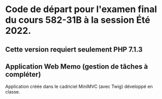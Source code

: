 # Code de départ pour l'examen final du cours 582-31B à la session Été 2022.

## Cette version requiert seulement PHP 7.1.3
## Application Web Memo (gestion de tâches à compléter)

Application créée dans le cadriciel MiniMVC (avec Twig) développé en classe.
